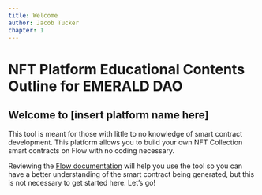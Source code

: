 ```yaml
---
title: Welcome
author: Jacob Tucker
chapter: 1
---
```


# NFT Platform Educational Contents Outline for EMERALD DAO

## Welcome to [insert platform name here]

This tool is meant for those with little to no knowledge of smart contract development. This platform allows you to build your own NFT Collection smart contracts on Flow with no coding necessary.

Reviewing the [Flow documentation](https://docs.onflow.org/) will help you use the tool so you can have a better understanding of the smart contract being generated, but this is not necessary to get started here. Let’s go!
